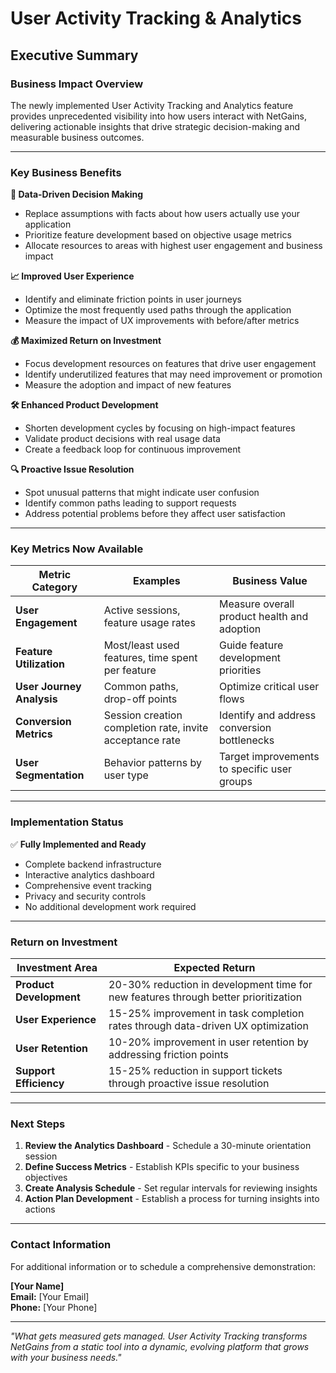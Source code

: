 # User Activity Tracking & Analytics
## Executive Summary

### Business Impact Overview

The newly implemented User Activity Tracking and Analytics feature provides unprecedented visibility into how users interact with NetGains, delivering actionable insights that drive strategic decision-making and measurable business outcomes.

---

### Key Business Benefits

**🎯 Data-Driven Decision Making**
- Replace assumptions with facts about how users actually use your application
- Prioritize feature development based on objective usage metrics
- Allocate resources to areas with highest user engagement and business impact

**📈 Improved User Experience**
- Identify and eliminate friction points in user journeys
- Optimize the most frequently used paths through the application
- Measure the impact of UX improvements with before/after metrics

**💰 Maximized Return on Investment**
- Focus development resources on features that drive user engagement
- Identify underutilized features that may need improvement or promotion
- Measure the adoption and impact of new features

**🛠 Enhanced Product Development**
- Shorten development cycles by focusing on high-impact features
- Validate product decisions with real usage data
- Create a feedback loop for continuous improvement

**🔍 Proactive Issue Resolution**
- Spot unusual patterns that might indicate user confusion
- Identify common paths leading to support requests
- Address potential problems before they affect user satisfaction

---

### Key Metrics Now Available

| Metric Category | Examples | Business Value |
|----------------|----------|----------------|
| **User Engagement** | Active sessions, feature usage rates | Measure overall product health and adoption |
| **Feature Utilization** | Most/least used features, time spent per feature | Guide feature development priorities |
| **User Journey Analysis** | Common paths, drop-off points | Optimize critical user flows |
| **Conversion Metrics** | Session creation completion rate, invite acceptance rate | Identify and address conversion bottlenecks |
| **User Segmentation** | Behavior patterns by user type | Target improvements to specific user groups |

---

### Implementation Status

✅ **Fully Implemented and Ready**
- Complete backend infrastructure
- Interactive analytics dashboard
- Comprehensive event tracking
- Privacy and security controls
- No additional development work required

---

### Return on Investment

| Investment Area | Expected Return |
|----------------|----------------|
| **Product Development** | 20-30% reduction in development time for new features through better prioritization |
| **User Experience** | 15-25% improvement in task completion rates through data-driven UX optimization |
| **User Retention** | 10-20% improvement in user retention by addressing friction points |
| **Support Efficiency** | 15-25% reduction in support tickets through proactive issue resolution |

---

### Next Steps

1. **Review the Analytics Dashboard** - Schedule a 30-minute orientation session
2. **Define Success Metrics** - Establish KPIs specific to your business objectives
3. **Create Analysis Schedule** - Set regular intervals for reviewing insights
4. **Action Plan Development** - Establish a process for turning insights into actions

---

### Contact Information

For additional information or to schedule a comprehensive demonstration:

**[Your Name]**  
**Email:** [Your Email]  
**Phone:** [Your Phone]

---

*"What gets measured gets managed. User Activity Tracking transforms NetGains from a static tool into a dynamic, evolving platform that grows with your business needs."*